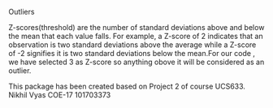 Outliers 

Z-scores(threshold) are the number of standard deviations above and below the mean that each value falls. For example, a Z-score of 2 indicates that an observation is two standard deviations above the average while a Z-score of -2 signifies it is two standard deviations below the mean.For our code , we have selected 3 as Z-score so anything obove it will be considered as an outlier.

This package has been created based on Project 2 of course UCS633. 
Nikhil Vyas COE-17 101703373

